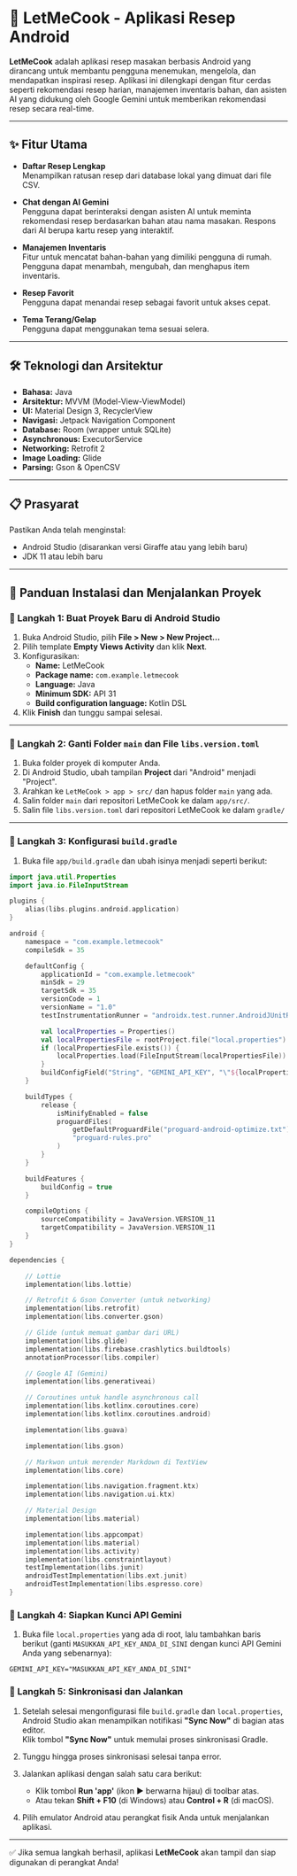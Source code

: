 # 🍳 LetMeCook - Aplikasi Resep Android

**LetMeCook** adalah aplikasi resep masakan berbasis Android yang dirancang untuk membantu pengguna menemukan, mengelola, dan mendapatkan inspirasi resep. Aplikasi ini dilengkapi dengan fitur cerdas seperti rekomendasi resep harian, manajemen inventaris bahan, dan asisten AI yang didukung oleh Google Gemini untuk memberikan rekomendasi resep secara real-time.

---

## ✨ Fitur Utama

- **Daftar Resep Lengkap**  
  Menampilkan ratusan resep dari database lokal yang dimuat dari file CSV.

- **Chat dengan AI Gemini**  
  Pengguna dapat berinteraksi dengan asisten AI untuk meminta rekomendasi resep berdasarkan bahan atau nama masakan. Respons dari AI berupa kartu resep yang interaktif.

- **Manajemen Inventaris**  
  Fitur untuk mencatat bahan-bahan yang dimiliki pengguna di rumah. Pengguna dapat menambah, mengubah, dan menghapus item inventaris.

- **Resep Favorit**  
  Pengguna dapat menandai resep sebagai favorit untuk akses cepat.

- **Tema Terang/Gelap**  
  Pengguna dapat menggunakan tema sesuai selera.

---

## 🛠 Teknologi dan Arsitektur

- **Bahasa:** Java  
- **Arsitektur:** MVVM (Model-View-ViewModel)  
- **UI:** Material Design 3, RecyclerView  
- **Navigasi:** Jetpack Navigation Component  
- **Database:** Room (wrapper untuk SQLite)  
- **Asynchronous:** ExecutorService  
- **Networking:** Retrofit 2  
- **Image Loading:** Glide  
- **Parsing:** Gson & OpenCSV

---

## 📋 Prasyarat

Pastikan Anda telah menginstal:

- Android Studio (disarankan versi Giraffe atau yang lebih baru)
- JDK 11 atau lebih baru

---

## 🚀 Panduan Instalasi dan Menjalankan Proyek

### 🔹 Langkah 1: Buat Proyek Baru di Android Studio

1. Buka Android Studio, pilih **File > New > New Project...**
2. Pilih template **Empty Views Activity** dan klik **Next**.
3. Konfigurasikan:
   - **Name:** LetMeCook  
   - **Package name:** `com.example.letmecook`  
   - **Language:** Java  
   - **Minimum SDK:** API 31  
   - **Build configuration language:** Kotlin DSL  
4. Klik **Finish** dan tunggu sampai selesai.

---

### 🔹 Langkah 2: Ganti Folder `main` dan File `libs.version.toml`

1. Buka folder proyek di komputer Anda.
2. Di Android Studio, ubah tampilan **Project** dari "Android" menjadi "Project".
3. Arahkan ke `LetMeCook > app > src/` dan hapus folder `main` yang ada.
4. Salin folder `main` dari repositori LetMeCook ke dalam `app/src/`.
5. Salin file `libs.version.toml` dari repositori LetMeCook ke dalam `gradle/`

---

### 🔹 Langkah 3: Konfigurasi `build.gradle`

1. Buka file `app/build.gradle` dan ubah isinya menjadi seperti berikut:

```kts
import java.util.Properties
import java.io.FileInputStream

plugins {
    alias(libs.plugins.android.application)
}

android {
    namespace = "com.example.letmecook"
    compileSdk = 35

    defaultConfig {
        applicationId = "com.example.letmecook"
        minSdk = 29
        targetSdk = 35
        versionCode = 1
        versionName = "1.0"
        testInstrumentationRunner = "androidx.test.runner.AndroidJUnitRunner"

        val localProperties = Properties()
        val localPropertiesFile = rootProject.file("local.properties")
        if (localPropertiesFile.exists()) {
            localProperties.load(FileInputStream(localPropertiesFile))
        }
        buildConfigField("String", "GEMINI_API_KEY", "\"${localProperties.getProperty("GEMINI_API_KEY")}\"")
    }

    buildTypes {
        release {
            isMinifyEnabled = false
            proguardFiles(
                getDefaultProguardFile("proguard-android-optimize.txt"),
                "proguard-rules.pro"
            )
        }
    }

    buildFeatures {
        buildConfig = true
    }

    compileOptions {
        sourceCompatibility = JavaVersion.VERSION_11
        targetCompatibility = JavaVersion.VERSION_11
    }
}

dependencies {

    // Lottie
    implementation(libs.lottie)

    // Retrofit & Gson Converter (untuk networking)
    implementation(libs.retrofit)
    implementation(libs.converter.gson)

    // Glide (untuk memuat gambar dari URL)
    implementation(libs.glide)
    implementation(libs.firebase.crashlytics.buildtools)
    annotationProcessor(libs.compiler)

    // Google AI (Gemini)
    implementation(libs.generativeai)

    // Coroutines untuk handle asynchronous call
    implementation(libs.kotlinx.coroutines.core)
    implementation(libs.kotlinx.coroutines.android)

    implementation(libs.guava)

    implementation(libs.gson)

    // Markwon untuk merender Markdown di TextView
    implementation(libs.core)

    implementation(libs.navigation.fragment.ktx)
    implementation(libs.navigation.ui.ktx)

    // Material Design
    implementation(libs.material)

    implementation(libs.appcompat)
    implementation(libs.material)
    implementation(libs.activity)
    implementation(libs.constraintlayout)
    testImplementation(libs.junit)
    androidTestImplementation(libs.ext.junit)
    androidTestImplementation(libs.espresso.core)
}
```

### 🔹 Langkah 4: Siapkan Kunci API Gemini

1. Buka file `local.properties` yang ada di root, lalu tambahkan baris berikut (ganti `MASUKKAN_API_KEY_ANDA_DI_SINI` dengan kunci API Gemini Anda yang sebenarnya):

```properties
GEMINI_API_KEY="MASUKKAN_API_KEY_ANDA_DI_SINI"
```

### 🔹 Langkah 5: Sinkronisasi dan Jalankan

1. Setelah selesai mengonfigurasi file `build.gradle` dan `local.properties`, Android Studio akan menampilkan notifikasi **"Sync Now"** di bagian atas editor.  
   Klik tombol **"Sync Now"** untuk memulai proses sinkronisasi Gradle.

2. Tunggu hingga proses sinkronisasi selesai tanpa error.

3. Jalankan aplikasi dengan salah satu cara berikut:
   - Klik tombol **Run 'app'** (ikon ▶️ berwarna hijau) di toolbar atas.
   - Atau tekan **Shift + F10** (di Windows) atau **Control + R** (di macOS).

4. Pilih emulator Android atau perangkat fisik Anda untuk menjalankan aplikasi.

---

✅ Jika semua langkah berhasil, aplikasi **LetMeCook** akan tampil dan siap digunakan di perangkat Anda!
